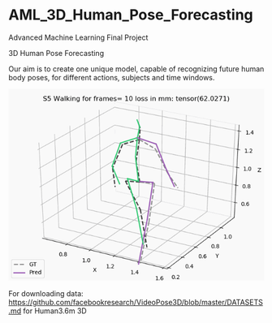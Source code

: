 # AML_3D_Human_Pose_Forecasting
Advanced Machine Learning Final Project

3D Human Pose Forecasting

Our aim is to create one unique model, 
capable of recognizing future human body poses, 
for different actions, subjects and time windows.

![Walking 10 frames](visualizations/walkig10.gif)


For downloading data: https://github.com/facebookresearch/VideoPose3D/blob/master/DATASETS.md for Human3.6m 3D